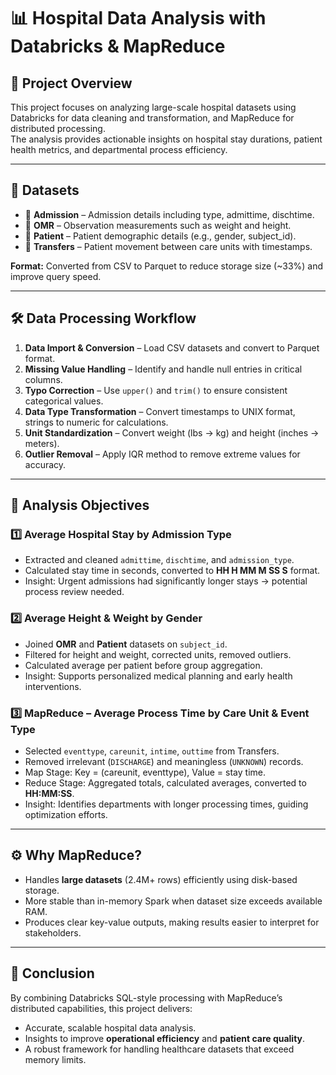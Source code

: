 # 📊 **Hospital Data Analysis with Databricks & MapReduce**

## 📖 **Project Overview**
This project focuses on analyzing large-scale hospital datasets using Databricks for data cleaning and transformation, and MapReduce for distributed processing.  
The analysis provides actionable insights on hospital stay durations, patient health metrics, and departmental process efficiency.

---

## 📂 **Datasets**
- 📄 **Admission** – Admission details including type, admittime, dischtime.  
- 📄 **OMR** – Observation measurements such as weight and height.  
- 📄 **Patient** – Patient demographic details (e.g., gender, subject_id).  
- 📄 **Transfers** – Patient movement between care units with timestamps.  

**Format:** Converted from CSV to Parquet to reduce storage size (~33%) and improve query speed.

---

## 🛠 **Data Processing Workflow**
1. **Data Import & Conversion** – Load CSV datasets and convert to Parquet format.  
2. **Missing Value Handling** – Identify and handle null entries in critical columns.  
3. **Typo Correction** – Use `upper()` and `trim()` to ensure consistent categorical values.  
4. **Data Type Transformation** – Convert timestamps to UNIX format, strings to numeric for calculations.  
5. **Unit Standardization** – Convert weight (lbs → kg) and height (inches → meters).  
6. **Outlier Removal** – Apply IQR method to remove extreme values for accuracy.

---

## 🎯 **Analysis Objectives**
### 1️⃣ Average Hospital Stay by Admission Type
- Extracted and cleaned `admittime`, `dischtime`, and `admission_type`.  
- Calculated stay time in seconds, converted to **HH H MM M SS S** format.  
- Insight: Urgent admissions had significantly longer stays → potential process review needed.

### 2️⃣ Average Height & Weight by Gender
- Joined **OMR** and **Patient** datasets on `subject_id`.  
- Filtered for height and weight, corrected units, removed outliers.  
- Calculated average per patient before group aggregation.  
- Insight: Supports personalized medical planning and early health interventions.

### 3️⃣ MapReduce – Average Process Time by Care Unit & Event Type
- Selected `eventtype`, `careunit`, `intime`, `outtime` from Transfers.  
- Removed irrelevant (`DISCHARGE`) and meaningless (`UNKNOWN`) records.  
- Map Stage: Key = (careunit, eventtype), Value = stay time.  
- Reduce Stage: Aggregated totals, calculated averages, converted to **HH:MM:SS**.  
- Insight: Identifies departments with longer processing times, guiding optimization efforts.

---

## ⚙ **Why MapReduce?**
- Handles **large datasets** (2.4M+ rows) efficiently using disk-based storage.  
- More stable than in-memory Spark when dataset size exceeds available RAM.  
- Produces clear key-value outputs, making results easier to interpret for stakeholders.

---

## 📌 **Conclusion**
By combining Databricks SQL-style processing with MapReduce’s distributed capabilities, this project delivers:  
- Accurate, scalable hospital data analysis.  
- Insights to improve **operational efficiency** and **patient care quality**.  
- A robust framework for handling healthcare datasets that exceed memory limits.
